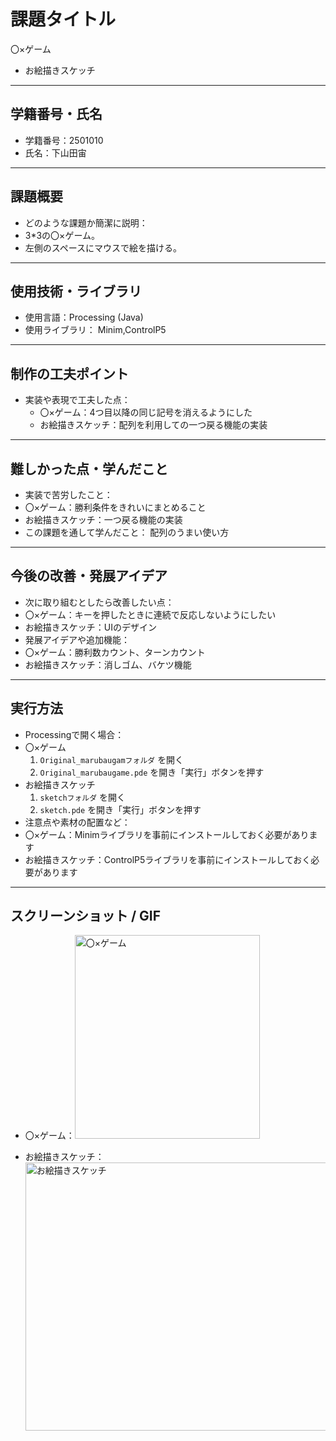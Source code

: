 
# 課題タイトル
〇×ゲーム
- お絵描きスケッチ

---

## 学籍番号・氏名
- 学籍番号：2501010
- 氏名：下山田宙

---

## 課題概要
- どのような課題か簡潔に説明：
- 3*3の〇×ゲーム。
- 左側のスペースにマウスで絵を描ける。

---

## 使用技術・ライブラリ
- 使用言語：Processing (Java)
- 使用ライブラリ：
  Minim,ControlP5

---

## 制作の工夫ポイント
- 実装や表現で工夫した点：
  - 〇×ゲーム：4つ目以降の同じ記号を消えるようにした
  - お絵描きスケッチ：配列を利用しての一つ戻る機能の実装

---

## 難しかった点・学んだこと
- 実装で苦労したこと：
- 〇×ゲーム：勝利条件をきれいにまとめること
- お絵描きスケッチ：一つ戻る機能の実装  
- この課題を通して学んだこと：
  配列のうまい使い方

---

## 今後の改善・発展アイデア
- 次に取り組むとしたら改善したい点：
- 〇×ゲーム：キーを押したときに連続で反応しないようにしたい
- お絵描きスケッチ：UIのデザイン
- 発展アイデアや追加機能：
- 〇×ゲーム：勝利数カウント、ターンカウント
- お絵描きスケッチ：消しゴム、バケツ機能

---

## 実行方法
- Processingで開く場合：
- 〇×ゲーム
  1. `Original_marubaugamフォルダ` を開く
  2. `Original_marubaugame.pde` を開き「実行」ボタンを押す
- お絵描きスケッチ
  1. `sketchフォルダ` を開く
  2. `sketch.pde` を開き「実行」ボタンを押す
- 注意点や素材の配置など：
- 〇×ゲーム：Minimライブラリを事前にインストールしておく必要があります
- お絵描きスケッチ：ControlP5ライブラリを事前にインストールしておく必要があります
---

## スクリーンショット / GIF
- 〇×ゲーム：<img width="296" height="326" alt="〇×ゲーム" src="https://github.com/user-attachments/assets/d2079daf-1c7a-4e5b-abff-7588d2b032cd" />

- お絵描きスケッチ：<img width="1000" height="429" alt="お絵描きスケッチ" src="https://github.com/user-attachments/assets/6cfb0237-8068-4db4-84ed-99849f3bf428" />

